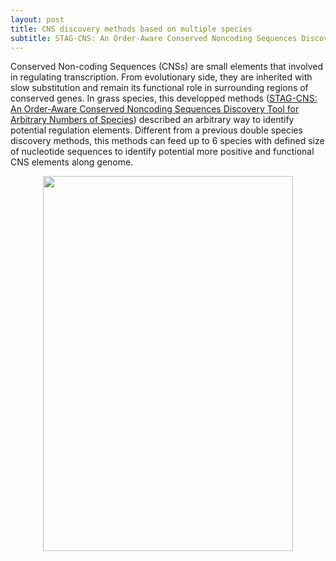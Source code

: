 ```yaml
---
layout: post
title: CNS discovery methods based on multiple species
subtitle: STAG-CNS: An Order-Aware Conserved Noncoding Sequences Discovery Tool for Arbitrary Numbers of Species
---
```


Conserved Non-coding Sequences (CNSs) are small elements that involved in regulating transcription. From evolutionary side, they are inherited with slow substitution and remain its functional role in surrounding regions of conserved genes. In grass species, this developped methods ([STAG-CNS: An Order-Aware Conserved Noncoding Sequences Discovery Tool for Arbitrary Numbers of Species](https://www.cell.com/action/showPdf?pii=S1674-2052%2817%2930166-1)) described an arbitrary way to identify potential regulation elements. Different from a previous double species discovery methods, this methods can feed up to 6 species with defined size of nucleotide sequences to identify potential more positive and functional CNS elements along genome. 

<p align="center">
  <img width="400" height="600" src="https://i.imgur.com/CrEj6TG.png">
</p>
